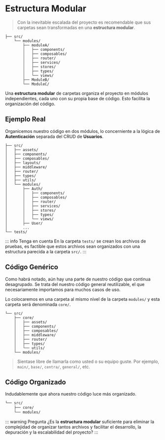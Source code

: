 # Estructura Modular

>Con la inevitable escalada del proyecto es recomendable que sus carpetas sean transformadas en una **estructura modular**.


```sh{4,5,6,7,8,9,10}
├── src/
    └── modules/
        ├── moduleA/
        │   ├── components/
        │   ├── composables/
        │   ├── router/
        │   ├── services/
        │   ├── stores/
        │   ├── types/
        │   └── views/
        ├── ModuleB/
        └── ModuleC/
```

Una **estructura modular** de carpetas organiza el proyecto en módulos independientes, cada uno con su propia base de código. Esto facilita la organización del código. 

## Ejemplo Real

Organicemos nuestro código en dos módulos, lo concerniente a la lógica de **Autenticación** separada del CRUD de **Usuarios**.


```sh{12,13,14,15,16,17,18}
├── src/
│   ├── assets/
│   ├── components/
│   ├── composables/
│   ├── layouts/
│   ├── middleware/
│   ├── router/
│   ├── types/
│   ├── utils/
│   └── modules/
│       ├── Auth/
│       │   ├── components/
│       │   ├── composables/
│       │   ├── router/
│       │   ├── services/
│       │   ├── stores/
│       │   ├── types/
│       │   └── views/
│       ├── User/
│       ...
└── tests/
```



::: info Tenga en cuenta
En la carpeta `tests/` se crean los archivos de pruebas, es factible que estos archivos sean organizados con una estructura parecida a la carpeta `src/`.
:::

## Código Genérico

Como habrá notado, aún hay una parte de nuestro código que continua desagrupado. Se trata del nuestro código general reutilizable, el que necesariamente importamos para muchos casos de uso.

Lo colocaremos en una carpeta al mismo nivel de la carpeta `modules/` y esta carpeta será denominada `core/`.

```sh{3,4,5,6,7,8,9}
└── src/
    ├── core/
    │   ├── assets/
    │   ├── components/
    │   ├── composables/
    │   ├── middleware/
    │   ├── router/
    │   ├── types/
    │   └── utils/
    └── modules/
```

>Sientase libre de llamarla como usted o su equipo guste. Por ejemplo, `main/`, `base/`, `centra/`, `general/`, etc. 

## Código Organizado

Indudablemente que ahora nuestro código luce más organizado.

```sh
└── src/
    ├── core/ 
    └── modules/
```

::: warning Pregunta
¿Es la **estructura modular** suficiente para eliminar la complejidad de organizar tantos archivos y facilitar el desarrollo, la depuración y la escalabilidad del proyecto?
:::